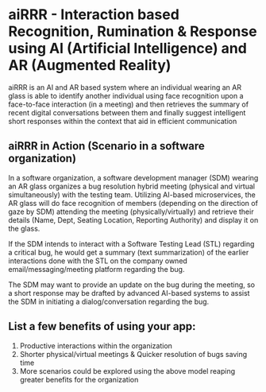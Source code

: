 # aiRRR - Interaction based Recognition, Rumination & Response using AI (Artificial Intelligence) and AR (Augmented Reality)

aiRRR is an AI and AR based system where an individual wearing an AR glass is able to identify another individual using face recognition upon a face-to-face interaction (in a meeting) and then retrieves the summary of recent digital conversations between them and finally suggest intelligent short responses within the context that aid in efficient communication

## aiRRR in Action (Scenario in a software organization)
In a software organization, a software development manager (SDM) wearing an AR glass organizes a bug resolution hybrid meeting (physical and virtual simultaneously) with the testing team. Utilizing AI-based microservices, the AR glass will do face recognition of members (depending on the direction of gaze by SDM) attending the meeting (physically/virtually) and retrieve their details (Name, Dept, Seating Location, Reporting Authority) and display it on the glass.

If the SDM intends to interact with a Software Testing Lead (STL) regarding a critical bug, he would get a summary (text summarization) of the earlier interactions done with the STL on the company owned email/messaging/meeting platform regarding the bug.

The SDM may want to provide an update on the bug during the meeting, so a short response may be drafted by advanced AI-based systems to assist the SDM in initiating a dialog/conversation regarding the bug.

## List a few benefits of using your app:
1. Productive interactions within the organization
2. Shorter physical/virtual meetings & Quicker resolution of bugs saving time
3. More scenarios could be explored using the above model reaping greater benefits for the organization